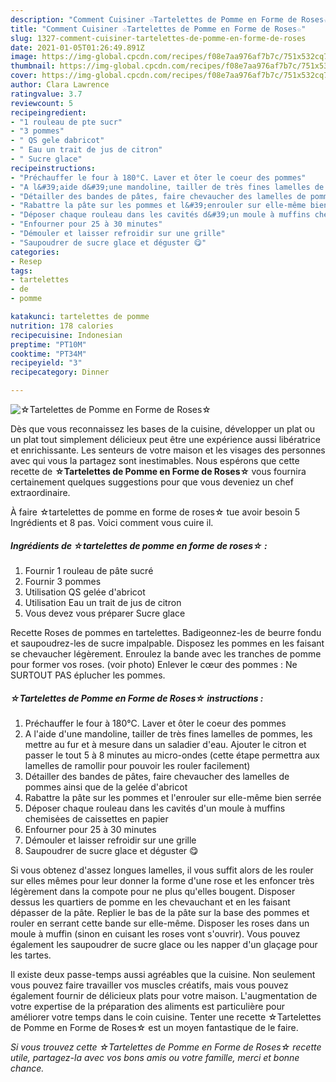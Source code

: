 ```yaml
---
description: "Comment Cuisiner ☆Tartelettes de Pomme en Forme de Roses☆"
title: "Comment Cuisiner ☆Tartelettes de Pomme en Forme de Roses☆"
slug: 1327-comment-cuisiner-tartelettes-de-pomme-en-forme-de-roses
date: 2021-01-05T01:26:49.891Z
image: https://img-global.cpcdn.com/recipes/f08e7aa976af7b7c/751x532cq70/☆tartelettes-de-pomme-en-forme-de-roses☆-photo-principale-de-la-recette.jpg
thumbnail: https://img-global.cpcdn.com/recipes/f08e7aa976af7b7c/751x532cq70/☆tartelettes-de-pomme-en-forme-de-roses☆-photo-principale-de-la-recette.jpg
cover: https://img-global.cpcdn.com/recipes/f08e7aa976af7b7c/751x532cq70/☆tartelettes-de-pomme-en-forme-de-roses☆-photo-principale-de-la-recette.jpg
author: Clara Lawrence
ratingvalue: 3.7
reviewcount: 5
recipeingredient:
- "1 rouleau de pte sucr"
- "3 pommes"
- " QS gele dabricot"
- " Eau un trait de jus de citron"
- " Sucre glace"
recipeinstructions:
- "Préchauffer le four à 180°C. Laver et ôter le coeur des pommes"
- "A l&#39;aide d&#39;une mandoline, tailler de très fines lamelles de pommes, les mettre au fur et à mesure dans un saladier d&#39;eau. Ajouter le citron et passer le tout 5 à 8 minutes au micro-ondes (cette étape permettra aux lamelles de ramollir pour pouvoir les rouler facilement)"
- "Détailler des bandes de pâtes, faire chevaucher des lamelles de pommes ainsi que de la gelée d&#39;abricot"
- "Rabattre la pâte sur les pommes et l&#39;enrouler sur elle-même bien serrée"
- "Déposer chaque rouleau dans les cavités d&#39;un moule à muffins chemisėes de caissettes en papier"
- "Enfourner pour 25 à 30 minutes"
- "Démouler et laisser refroidir sur une grille"
- "Saupoudrer de sucre glace et déguster 😋"
categories:
- Resep
tags:
- tartelettes
- de
- pomme

katakunci: tartelettes de pomme 
nutrition: 178 calories
recipecuisine: Indonesian
preptime: "PT10M"
cooktime: "PT34M"
recipeyield: "3"
recipecategory: Dinner

---
```



![☆Tartelettes de Pomme en Forme de Roses☆](https://img-global.cpcdn.com/recipes/f08e7aa976af7b7c/751x532cq70/☆tartelettes-de-pomme-en-forme-de-roses☆-photo-principale-de-la-recette.jpg)

Dès que vous reconnaissez les bases de la cuisine, développer un plat ou un plat tout simplement délicieux peut être une expérience aussi libératrice et enrichissante. Les senteurs de votre maison et les visages des personnes avec qui vous la partagez sont inestimables. Nous espérons que cette recette de <strong> ☆Tartelettes de Pomme en Forme de Roses☆ </strong> vous fournira certainement quelques suggestions pour que vous deveniez un chef extraordinaire.

<!--inarticleads1-->

À faire ☆tartelettes de pomme en forme de roses☆ tue avoir besoin 5 Ingrédients et 8 pas. Voici comment vous cuire il.

##### Ingrédients de ☆tartelettes de pomme en forme de roses☆ :

1. Fournir 1 rouleau de pâte sucré
1. Fournir 3 pommes
1. Utilisation  QS gelée d&#39;abricot
1. Utilisation  Eau un trait de jus de citron
1. Vous devez vous préparer  Sucre glace


Recette Roses de pommes en tartelettes. Badigeonnez-les de beurre fondu et saupoudrez-les de sucre impalpable. Disposez les pommes en les faisant se chevaucher légèrement. Enroulez la bande avec les tranches de pomme pour former vos roses. (voir photo) Enlever le cœur des pommes : Ne SURTOUT PAS éplucher les pommes. 

<!--inarticleads2-->

##### ☆Tartelettes de Pomme en Forme de Roses☆ instructions :

1. Préchauffer le four à 180°C. Laver et ôter le coeur des pommes
1. A l&#39;aide d&#39;une mandoline, tailler de très fines lamelles de pommes, les mettre au fur et à mesure dans un saladier d&#39;eau. Ajouter le citron et passer le tout 5 à 8 minutes au micro-ondes (cette étape permettra aux lamelles de ramollir pour pouvoir les rouler facilement)
1. Détailler des bandes de pâtes, faire chevaucher des lamelles de pommes ainsi que de la gelée d&#39;abricot
1. Rabattre la pâte sur les pommes et l&#39;enrouler sur elle-même bien serrée
1. Déposer chaque rouleau dans les cavités d&#39;un moule à muffins chemisėes de caissettes en papier
1. Enfourner pour 25 à 30 minutes
1. Démouler et laisser refroidir sur une grille
1. Saupoudrer de sucre glace et déguster 😋


Si vous obtenez d&#39;assez longues lamelles, il vous suffit alors de les rouler sur elles mêmes pour leur donner la forme d&#39;une rose et les enfoncer très légèrement dans la compote pour ne plus qu&#39;elles bougent. Disposer dessus les quartiers de pomme en les chevauchant et en les faisant dépasser de la pâte. Replier le bas de la pâte sur la base des pommes et rouler en serrant cette bande sur elle-même. Disposer les roses dans un moule à muffin (sinon en cuisant les roses vont s&#39;ouvrir). Vous pouvez également les saupoudrer de sucre glace ou les napper d&#39;un glaçage pour les tartes. 

<!--inarticleads1-->

<p>
Il existe deux passe-temps aussi agréables que la cuisine. Non seulement vous pouvez faire travailler vos muscles créatifs, mais vous pouvez également fournir de délicieux plats pour votre maison. L'augmentation de votre expertise de la préparation des aliments est particulière pour améliorer votre temps dans le coin cuisine. Tenter une recette ☆Tartelettes de Pomme en Forme de Roses☆ est un moyen fantastique de le faire.
</p>

<p>
<i>Si vous trouvez cette ☆Tartelettes de Pomme en Forme de Roses☆ recette utile, partagez-la avec vos bons amis ou votre famille, merci et bonne chance.</i>
</p>
